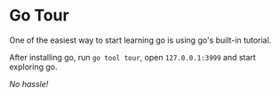 # Go Tour

One of the easiest way to start learning go is using go's built-in tutorial.

After installing go, run `go tool tour`, open `127.0.0.1:3999` and start exploring go. 

*No hassle!*